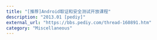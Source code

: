 ```yaml
---
title: "[推荐]Android取证和安全测试开放课程"
description: "2013.01 [pediy]"
external_url: "https://bbs.pediy.com/thread-160891.htm"
category: "Miscellaneous"
---
```

